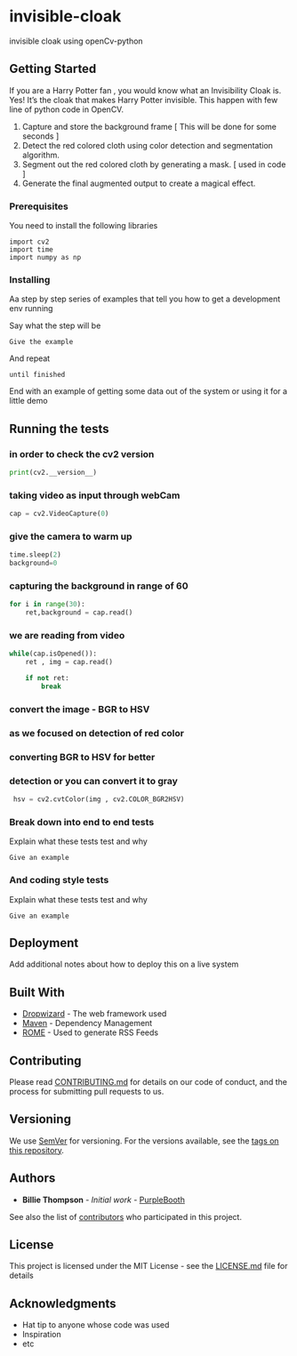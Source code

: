 # invisible-cloak
invisible cloak using openCv-python

## Getting Started

If you are a Harry Potter fan , you would know what an Invisibility Cloak is.
Yes! It’s the cloak that makes Harry Potter invisible.
 This happen with few line of python code in OpenCV.

1. Capture and store the background frame [ This will be done for some seconds ]
2. Detect the red colored cloth using color detection and segmentation algorithm.
3. Segment out the red colored cloth by generating a mask. [ used in code ]
4. Generate the final augmented output to create a magical effect.

### Prerequisites

You need to install the following libraries

```
import cv2
import time
import numpy as np

```

### Installing

Aa step by step series of examples that tell you how to get a development env running

Say what the step will be

```
Give the example
```

And repeat

```
until finished
```

End with an example of getting some data out of the system or using it for a little demo


## Running the tests

### in order to check the cv2 version  
```python
print(cv2.__version__)   
```

### taking video as input through webCam 
```python
cap = cv2.VideoCapture(0) 
```

### give the camera to warm up 
```python
time.sleep(2)
background=0  
```

### capturing the background in range of 60 
```python
for i in range(30):
    ret,background = cap.read()
```

### we are reading from video 
```python
while(cap.isOpened()):
    ret , img = cap.read()

    if not ret:
        break
```
### convert the image - BGR to HSV 
### as we focused on detection of red color  
  
### converting BGR to HSV for better  
### detection or you can convert it to gray 
```python
 hsv = cv2.cvtColor(img , cv2.COLOR_BGR2HSV)
```

### Break down into end to end tests

Explain what these tests test and why

```
Give an example
```

### And coding style tests

Explain what these tests test and why

```
Give an example
```

## Deployment

Add additional notes about how to deploy this on a live system

## Built With

* [Dropwizard](http://www.dropwizard.io/1.0.2/docs/) - The web framework used
* [Maven](https://maven.apache.org/) - Dependency Management
* [ROME](https://rometools.github.io/rome/) - Used to generate RSS Feeds

## Contributing

Please read [CONTRIBUTING.md](https://gist.github.com/PurpleBooth/b24679402957c63ec426) for details on our code of conduct, and the process for submitting pull requests to us.

## Versioning

We use [SemVer](http://semver.org/) for versioning. For the versions available, see the [tags on this repository](https://github.com/your/project/tags). 

## Authors

* **Billie Thompson** - *Initial work* - [PurpleBooth](https://github.com/PurpleBooth)

See also the list of [contributors](https://github.com/your/project/contributors) who participated in this project.

## License

This project is licensed under the MIT License - see the [LICENSE.md](LICENSE.md) file for details

## Acknowledgments

* Hat tip to anyone whose code was used
* Inspiration
* etc